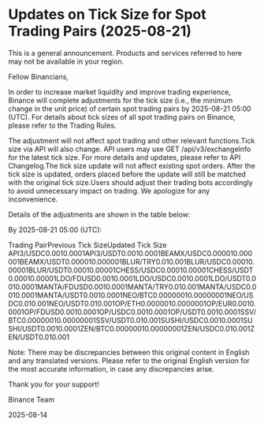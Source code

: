 # Updates on Tick Size for Spot Trading Pairs (2025-08-21)

This is a general announcement. Products and services referred to here may not be available in your region.

Fellow Binancians,

In order to increase market liquidity and improve trading experience, Binance will complete adjustments for the tick size (i.e., the minimum change in the unit price) of certain spot trading pairs by 2025-08-21 05:00 (UTC). For details about tick sizes of all spot trading pairs on Binance, please refer to the Trading Rules.

The adjustment will not affect spot trading and other relevant functions.Tick size via API will also change. API users may use GET /api/v3/exchangeInfo for the latest tick size. For more details and updates, please refer to API Changelog.The tick size update will not affect existing spot orders. After the tick size is updated, orders placed before the update will still be matched with the original tick size.Users should adjust their trading bots accordingly to avoid unnecessary impact on trading. We apologize for any inconvenience.

Details of the adjustments are shown in the table below:

By 2025-08-21 05:00 (UTC):

Trading PairPrevious Tick SizeUpdated Tick Size API3/USDC0.0010.0001API3/USDT0.0010.0001BEAMX/USDC0.000010.000001BEAMX/USDT0.000010.000001BLUR/TRY0.010.001BLUR/USDC0.00010.00001BLUR/USDT0.00010.00001CHESS/USDC0.00010.00001CHESS/USDT0.00010.00001LDO/FDUSD0.0010.0001LDO/USDC0.0010.0001LDO/USDT0.0010.0001MANTA/FDUSD0.0010.0001MANTA/TRY0.010.001MANTA/USDC0.0010.0001MANTA/USDT0.0010.0001NEO/BTC0.00000010.00000001NEO/USDC0.010.001NEO/USDT0.010.001OP/ETH0.0000010.0000001OP/EUR0.0010.0001OP/FDUSD0.0010.0001OP/USDC0.0010.0001OP/USDT0.0010.0001SSV/BTC0.00000010.00000001SSV/USDT0.010.001SUSHI/USDC0.0010.0001SUSHI/USDT0.0010.0001ZEN/BTC0.00000010.00000001ZEN/USDC0.010.001ZEN/USDT0.010.001

Note: There may be discrepancies between this original content in English and any translated versions. Please refer to the original English version for the most accurate information, in case any discrepancies arise. 

Thank you for your support!

Binance Team

2025-08-14